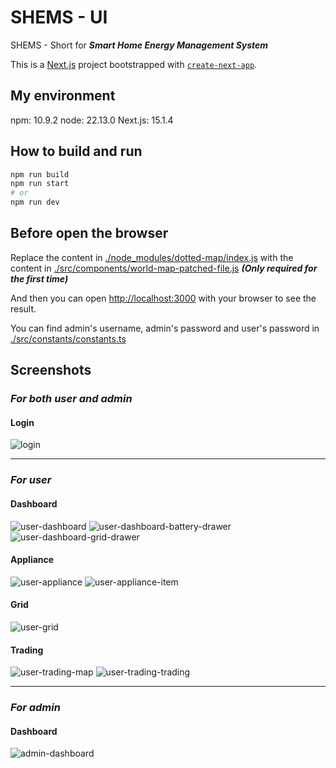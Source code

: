 # SHEMS - UI

SHEMS - Short for ***Smart Home Energy Management System***

This is a [Next.js](https://nextjs.org) project bootstrapped with [`create-next-app`](https://nextjs.org/docs/app/api-reference/cli/create-next-app).

## My environment

npm: 10.9.2
node: 22.13.0
Next.js: 15.1.4

## How to build and run

```bash
npm run build
npm run start
# or
npm run dev
```

## Before open the browser

Replace the content in [./node_modules/dotted-map/index.js](./node_modules/dotted-map/index.js) with the content in [./src/components/world-map-patched-file.js](./src/components/world-map-patched-file.js) ***(Only required for the first time)***

And then you can open [http://localhost:3000](http://localhost:3000) with your browser to see the result.

You can find admin's username, admin's password and user's password in [./src/constants/constants.ts](./src/constants/constants.ts)

## Screenshots

### ***For both user and admin***

#### Login

![login](./screenshots/login.png)

---

### ***For user***

#### Dashboard

![user-dashboard](./screenshots/user-dashboard.png)
![user-dashboard-battery-drawer](./screenshots/user-dashboard-battery-drawer.png)
![user-dashboard-grid-drawer](./screenshots/user-dashboard-grid-drawer.png)

#### Appliance

![user-appliance](./screenshots/user-appliance.png)
![user-appliance-item](./screenshots/user-appliance-item.png)

#### Grid

![user-grid](./screenshots/user-grid.png)

#### Trading

![user-trading-map](./screenshots/user-trading-map.png)
![user-trading-trading](./screenshots/user-trading-trading.png)

---

### ***For admin***

#### Dashboard

![admin-dashboard](./screenshots/admin-dashboard.png)